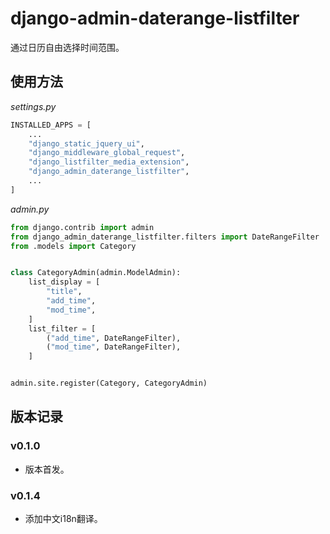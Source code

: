 # django-admin-daterange-listfilter

通过日历自由选择时间范围。

## 使用方法

*settings.py*

```python
INSTALLED_APPS = [
    ...
    "django_static_jquery_ui",
    "django_middleware_global_request",
    "django_listfilter_media_extension",
    "django_admin_daterange_listfilter",
    ...
]
```

*admin.py*

```python
from django.contrib import admin
from django_admin_daterange_listfilter.filters import DateRangeFilter
from .models import Category


class CategoryAdmin(admin.ModelAdmin):
    list_display = [
        "title",
        "add_time",
        "mod_time",
    ]
    list_filter = [
        ("add_time", DateRangeFilter),
        ("mod_time", DateRangeFilter),
    ]


admin.site.register(Category, CategoryAdmin)
```

## 版本记录

### v0.1.0

- 版本首发。

### v0.1.4

- 添加中文i18n翻译。
